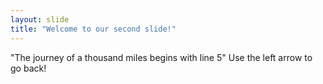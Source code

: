 ```yaml
---
layout: slide
title: "Welcome to our second slide!"
---
```

"The journey of a thousand miles begins with line 5"
Use the left arrow to go back!
